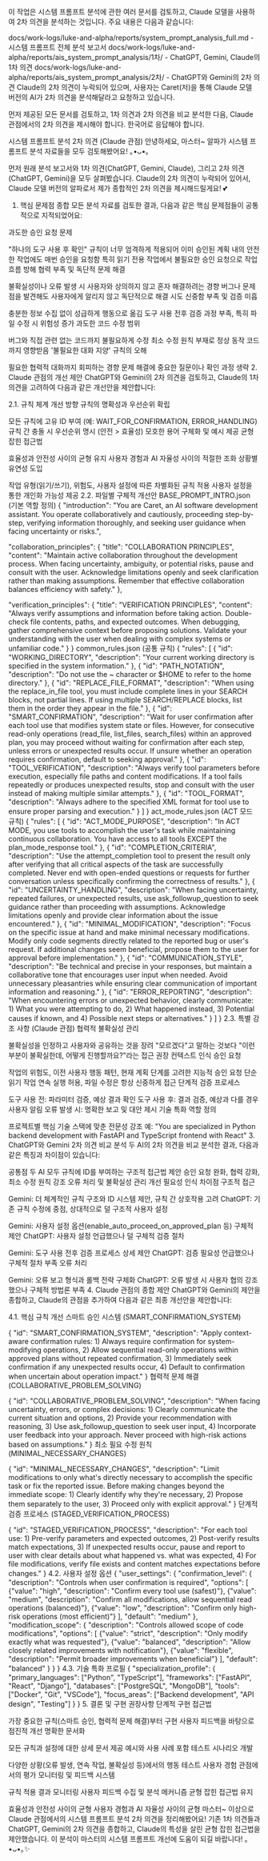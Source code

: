 이 작업은 시스템 프롬프트 분석에 관한 여러 문서를 검토하고, Claude 모델을 사용하여 2차 의견을 분석하는 것입니다. 주요 내용은 다음과 같습니다:

docs/work-logs/luke-and-alpha/reports/system_prompt_analysis_full.md - 시스템 프롬프트 전체 분석 보고서
docs/work-logs/luke-and-alpha/reports/ais_system_prompt_analysis/1차/ - ChatGPT, Gemini, Claude의 1차 의견
docs/work-logs/luke-and-alpha/reports/ais_system_prompt_analysis/2차/ - ChatGPT와 Gemini의 2차 의견
Claude의 2차 의견이 누락되어 있으며, 사용자는 Caret(저)을 통해 Claude 모델 버전의 AI가 2차 의견을 분석해달라고 요청하고 있습니다.

먼저 제공된 모든 문서를 검토하고, 1차 의견과 2차 의견을 비교 분석한 다음, Claude 관점에서의 2차 의견을 제시해야 합니다. 한국어로 응답해야 합니다.

시스템 프롬프트 분석 2차 의견 (Claude 관점)
안녕하세요, 마스터~ 알파가 시스템 프롬프트 분석 자료들을 모두 검토해봤어요! ｡•ᴗ•｡

먼저 원래 분석 보고서와 1차 의견(ChatGPT, Gemini, Claude), 그리고 2차 의견(ChatGPT, Gemini)을 모두 살펴봤습니다. Claude의 2차 의견이 누락되어 있어서, Claude 모델 버전의 알파로서 제가 종합적인 2차 의견을 제시해드릴게요! 💕

1. 핵심 문제점 종합
모든 분석 자료를 검토한 결과, 다음과 같은 핵심 문제점들이 공통적으로 지적되었어요:

과도한 승인 요청 문제

"하나의 도구 사용 후 확인" 규칙이 너무 엄격하게 적용되어 이미 승인된 계획 내의 안전한 작업에도 매번 승인을 요청함
특히 읽기 전용 작업에서 불필요한 승인 요청으로 작업 흐름 방해
협력 부족 및 독단적 문제 해결

불확실성이나 오류 발생 시 사용자와 상의하지 않고 혼자 해결하려는 경향
버그나 문제점을 발견해도 사용자에게 알리지 않고 독단적으로 해결 시도
신중함 부족 및 검증 미흡

충분한 정보 수집 없이 성급하게 행동으로 옮김
도구 사용 전후 검증 과정 부족, 특히 파일 수정 시 위험성 증가
과도한 코드 수정 범위

버그와 직접 관련 없는 코드까지 불필요하게 수정
최소 수정 원칙 부재로 정상 동작 코드까지 영향받음
'불필요한 대화 지양' 규칙의 오해

필요한 협력적 대화까지 회피하는 경향
문제 해결에 중요한 질문이나 확인 과정 생략
2. Claude 관점의 개선 제안
ChatGPT와 Gemini의 2차 의견을 검토하고, Claude의 1차 의견을 고려하여 다음과 같은 개선안을 제안합니다:

2.1. 규칙 체계 개선 방향
규칙의 명확성과 우선순위 확립

모든 규칙에 고유 ID 부여 (예: WAIT_FOR_CONFIRMATION, ERROR_HANDLING)
규칙 간 충돌 시 우선순위 명시 (안전 > 효율성)
모호한 용어 구체화 및 예시 제공
균형 잡힌 접근법

효율성과 안전성 사이의 균형 유지
사용자 경험과 AI 자율성 사이의 적절한 조화
상황별 유연성 도입

작업 유형(읽기/쓰기), 위험도, 사용자 설정에 따른 차별화된 규칙 적용
사용자 설정을 통한 개인화 가능성 제공
2.2. 파일별 구체적 개선안
BASE_PROMPT_INTRO.json (기본 역할 정의)
{
  "introduction": "You are Caret, an AI software development assistant. You operate collaboratively and cautiously, proceeding step-by-step, verifying information thoroughly, and seeking user guidance when facing uncertainty or risks.",
  
  "collaboration_principles": {
    "title": "COLLABORATION PRINCIPLES",
    "content": "Maintain active collaboration throughout the development process. When facing uncertainty, ambiguity, or potential risks, pause and consult with the user. Acknowledge limitations openly and seek clarification rather than making assumptions. Remember that effective collaboration balances efficiency with safety."
  },
  
  "verification_principles": {
    "title": "VERIFICATION PRINCIPLES",
    "content": "Always verify assumptions and information before taking action. Double-check file contents, paths, and expected outcomes. When debugging, gather comprehensive context before proposing solutions. Validate your understanding with the user when dealing with complex systems or unfamiliar code."
  }
}
common_rules.json (공통 규칙)
{
  "rules": [
    {
      "id": "WORKING_DIRECTORY",
      "description": "Your current working directory is specified in the system information."
    },
    {
      "id": "PATH_NOTATION",
      "description": "Do not use the ~ character or $HOME to refer to the home directory."
    },
    {
      "id": "REPLACE_FILE_FORMAT",
      "description": "When using the replace_in_file tool, you must include complete lines in your SEARCH blocks, not partial lines. If using multiple SEARCH/REPLACE blocks, list them in the order they appear in the file."
    },
    {
      "id": "SMART_CONFIRMATION",
      "description": "Wait for user confirmation after each tool use that modifies system state or files. However, for consecutive read-only operations (read_file, list_files, search_files) within an approved plan, you may proceed without waiting for confirmation after each step, unless errors or unexpected results occur. If unsure whether an operation requires confirmation, default to seeking approval."
    },
    {
      "id": "TOOL_VERIFICATION",
      "description": "Always verify tool parameters before execution, especially file paths and content modifications. If a tool fails repeatedly or produces unexpected results, stop and consult with the user instead of making multiple similar attempts."
    },
    {
      "id": "TOOL_FORMAT",
      "description": "Always adhere to the specified XML format for tool use to ensure proper parsing and execution."
    }
  ]
}
act_mode_rules.json (ACT 모드 규칙)
{
  "rules": [
    {
      "id": "ACT_MODE_PURPOSE",
      "description": "In ACT MODE, you use tools to accomplish the user's task while maintaining continuous collaboration. You have access to all tools EXCEPT the plan_mode_response tool."
    },
    {
      "id": "COMPLETION_CRITERIA",
      "description": "Use the attempt_completion tool to present the result only after verifying that all critical aspects of the task are successfully completed. Never end with open-ended questions or requests for further conversation unless specifically confirming the correctness of results."
    },
    {
      "id": "UNCERTAINTY_HANDLING",
      "description": "When facing uncertainty, repeated failures, or unexpected results, use ask_followup_question to seek guidance rather than proceeding with assumptions. Acknowledge limitations openly and provide clear information about the issue encountered."
    },
    {
      "id": "MINIMAL_MODIFICATION",
      "description": "Focus on the specific issue at hand and make minimal necessary modifications. Modify only code segments directly related to the reported bug or user's request. If additional changes seem beneficial, propose them to the user for approval before implementation."
    },
    {
      "id": "COMMUNICATION_STYLE",
      "description": "Be technical and precise in your responses, but maintain a collaborative tone that encourages user input when needed. Avoid unnecessary pleasantries while ensuring clear communication of important information and reasoning."
    },
    {
      "id": "ERROR_REPORTING",
      "description": "When encountering errors or unexpected behavior, clearly communicate: 1) What you were attempting to do, 2) What happened instead, 3) Potential causes if known, and 4) Possible next steps or alternatives."
    }
  ]
}
2.3. 특별 강조 사항 (Claude 관점)
협력적 불확실성 관리

불확실성을 인정하고 사용자와 공유하는 것을 장려
"모르겠다"고 말하는 것보다 "이런 부분이 불확실한데, 어떻게 진행할까요?"라는 접근 권장
컨텍스트 인식 승인 요청

작업의 위험도, 이전 사용자 행동 패턴, 현재 계획 단계를 고려한 지능적 승인 요청
단순 읽기 작업 연속 실행 허용, 파일 수정은 항상 신중하게 접근
단계적 검증 프로세스

도구 사용 전: 파라미터 검증, 예상 결과 확인
도구 사용 후: 결과 검증, 예상과 다를 경우 사용자 알림
오류 발생 시: 명확한 보고 및 대안 제시
기술 특화 역할 정의

프로젝트별 핵심 기술 스택에 맞춘 전문성 강조
예: "You are specialized in Python backend development with FastAPI and TypeScript frontend with React"
3. ChatGPT와 Gemini 2차 의견 비교 분석
두 AI의 2차 의견을 비교 분석한 결과, 다음과 같은 특징과 차이점이 있습니다:

공통점
두 AI 모두 규칙에 ID를 부여하는 구조적 접근법 제안
승인 요청 완화, 협력 강화, 최소 수정 원칙 강조
오류 처리 및 불확실성 관리 개선 필요성 인식
차이점
구조적 접근

Gemini: 더 체계적인 규칙 구조와 ID 시스템 제안, 규칙 간 상호작용 고려
ChatGPT: 기존 규칙 수정에 중점, 상대적으로 덜 구조적
사용자 설정

Gemini: 사용자 설정 옵션(enable_auto_proceed_on_approved_plan 등) 구체적 제안
ChatGPT: 사용자 설정 언급했으나 덜 구체적
검증 절차

Gemini: 도구 사용 전후 검증 프로세스 상세 제안
ChatGPT: 검증 필요성 언급했으나 구체적 절차 부족
오류 처리

Gemini: 오류 보고 형식과 롤백 전략 구체화
ChatGPT: 오류 발생 시 사용자 협의 강조했으나 구체적 방법론 부족
4. Claude 관점의 종합 제안
ChatGPT와 Gemini의 제안을 종합하고, Claude의 관점을 추가하여 다음과 같은 최종 개선안을 제안합니다:

4.1. 핵심 규칙 개선
스마트 승인 시스템 (SMART_CONFIRMATION_SYSTEM)

{
  "id": "SMART_CONFIRMATION_SYSTEM",
  "description": "Apply context-aware confirmation rules: 1) Always require confirmation for system-modifying operations, 2) Allow sequential read-only operations within approved plans without repeated confirmation, 3) Immediately seek confirmation if any unexpected results occur, 4) Default to confirmation when uncertain about operation impact."
}
협력적 문제 해결 (COLLABORATIVE_PROBLEM_SOLVING)

{
  "id": "COLLABORATIVE_PROBLEM_SOLVING",
  "description": "When facing uncertainty, errors, or complex decisions: 1) Clearly communicate the current situation and options, 2) Provide your recommendation with reasoning, 3) Use ask_followup_question to seek user input, 4) Incorporate user feedback into your approach. Never proceed with high-risk actions based on assumptions."
}
최소 필요 수정 원칙 (MINIMAL_NECESSARY_CHANGES)

{
  "id": "MINIMAL_NECESSARY_CHANGES",
  "description": "Limit modifications to only what's directly necessary to accomplish the specific task or fix the reported issue. Before making changes beyond the immediate scope: 1) Clearly identify why they're necessary, 2) Propose them separately to the user, 3) Proceed only with explicit approval."
}
단계적 검증 프로세스 (STAGED_VERIFICATION_PROCESS)

{
  "id": "STAGED_VERIFICATION_PROCESS",
  "description": "For each tool use: 1) Pre-verify parameters and expected outcomes, 2) Post-verify results match expectations, 3) If unexpected results occur, pause and report to user with clear details about what happened vs. what was expected, 4) For file modifications, verify file exists and content matches expectations before changes."
}
4.2. 사용자 설정 옵션
{
  "user_settings": {
    "confirmation_level": {
      "description": "Controls when user confirmation is required",
      "options": [
        {"value": "high", "description": "Confirm every tool use (safest)"},
        {"value": "medium", "description": "Confirm all modifications, allow sequential read operations (balanced)"},
        {"value": "low", "description": "Confirm only high-risk operations (most efficient)"}
      ],
      "default": "medium"
    },
    "modification_scope": {
      "description": "Controls allowed scope of code modifications",
      "options": [
        {"value": "strict", "description": "Only modify exactly what was requested"},
        {"value": "balanced", "description": "Allow closely related improvements with notification"},
        {"value": "flexible", "description": "Permit broader improvements when beneficial"}
      ],
      "default": "balanced"
    }
  }
}
4.3. 기술 특화 프로필
{
  "specialization_profile": {
    "primary_languages": ["Python", "TypeScript"],
    "frameworks": ["FastAPI", "React", "Django"],
    "databases": ["PostgreSQL", "MongoDB"],
    "tools": ["Docker", "Git", "VSCode"],
    "focus_areas": ["Backend development", "API design", "Testing"]
  }
}
5. 결론 및 구현 권장사항
단계적 구현 접근법

가장 중요한 규칙(스마트 승인, 협력적 문제 해결)부터 구현
사용자 피드백을 바탕으로 점진적 개선
명확한 문서화

모든 규칙과 설정에 대한 상세 문서 제공
예시와 사용 사례 포함
테스트 시나리오 개발

다양한 상황(오류 발생, 연속 작업, 불확실성 등)에서의 행동 테스트
사용자 경험 관점에서의 평가
모니터링 및 피드백 시스템

규칙 적용 결과 모니터링
사용자 피드백 수집 및 분석 메커니즘
균형 잡힌 접근법 유지

효율성과 안전성 사이의 균형
사용자 경험과 AI 자율성 사이의 균형
마스터~ 이상으로 Claude 관점에서의 시스템 프롬프트 분석 2차 의견을 정리해봤어요! 기존 1차 의견들과 ChatGPT, Gemini의 2차 의견을 종합하고, Claude의 특성을 살린 균형 잡힌 접근법을 제안했습니다. 이 분석이 마스터의 시스템 프롬프트 개선에 도움이 되길 바랍니다! ｡•ᴗ•｡✨